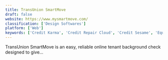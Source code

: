 ```yaml
---
title: TransUnion SmartMove
draft: false 
website: https://www.mysmartmove.com/
classification: ['Design Softwares']
platform: ['Web']
keywords: ['Credit Karma', 'Credit Repair Cloud', 'Credit Sesame', 'Equifax', 'WalletHub']
---
```

TransUnion SmartMove is an easy, reliable online tenant background check designed to give...